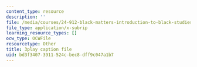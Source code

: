 ```yaml
---
content_type: resource
description: ''
file: /media/courses/24-912-black-matters-introduction-to-black-studies-spring-2017/bd3f34073911524cbec8dff9c047a1b7_-Cve_SI6LQs.vtt
file_type: application/x-subrip
learning_resource_types: []
ocw_type: OCWFile
resourcetype: Other
title: 3play caption file
uid: bd3f3407-3911-524c-bec8-dff9c047a1b7
---
```

